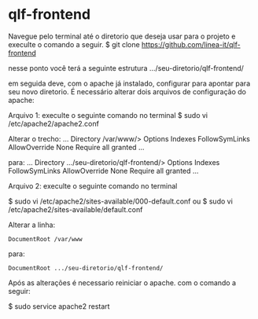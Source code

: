 # qlf-frontend

Navegue pelo terminal até o diretorio que deseja usar para o projeto e execulte o comando a seguir.
$ git clone https://github.com/linea-it/qlf-frontend

nesse ponto você terá a seguinte estrutura
.../seu-diretorio/qlf-frontend/

em seguida deve, com o apache já instalado, configurar para apontar para seu novo diretorio.
É necessário alterar dois arquivos de configuração do apache:

Arquivo 1:
execulte o seguinte comando no terminal
$ sudo vi /etc/apache2/apache2.conf

Alterar o trecho:
	...
	Directory /var/www/>
		Options Indexes FollowSymLinks
	    AllowOverride None
	    Require all granted
	...

para:
	...
	Directory .../seu-diretorio/qlf-frontend/>
		Options Indexes FollowSymLinks
	    AllowOverride None
	    Require all granted
	...

Arquivo 2:
execulte o seguinte comando no terminal

$ sudo vi /etc/apache2/sites-available/000-default.conf
ou
$ sudo vi /etc/apache2/sites-available/default.conf

Alterar a linha:

    DocumentRoot /var/www

para:

    DocumentRoot .../seu-diretorio/qlf-frontend/

Após as alterações é necessario reiniciar o apache.
com o comando a seguir:

$ sudo service apache2 restart
